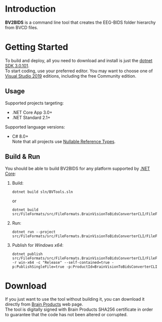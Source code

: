 # Introduction 

**BV2BIDS** is a command line tool that creates the EEG-BIDS folder hierarchy from BVCD files.

# Getting Started

To build and deploy, all you need to download and install is just the [dotnet SDK 3.0.101](https://dotnet.microsoft.com/download/dotnet-core/3.0).  
To start coding, use your preferred editor. You may want to choose one of [Visual Studio 2019](https://visualstudio.microsoft.com/downloads/) editions, including the free Community edition.

## Usage

Supported projects targeting:
- .NET Core App 3.0+
- .NET Standard 2.1+

Supported language versions:
- C# 8.0+  
  Note that all projects use [Nullable Reference Types](https://docs.microsoft.com/dotnet/csharp/nullable-references).
  
## Build & Run

You should be able to build BV2BIDS for any platform supported by [.NET Core](https://dotnet.github.io/):

1. Build:
   ```
   dotnet build sln/BVTools.sln
   ```  
   or
   ```
   dotnet build src/FileFormats/src/FileFormats.BrainVisionToBidsConverterCLI/FileFormats.BrainVisionToBidsConverterCLI.csproj
   ```
1. Run:
   ```
   dotnet run --project src/FileFormats/src/FileFormats.BrainVisionToBidsConverterCLI/FileFormats.BrainVisionToBidsConverterCLI.csproj
   ```
1. Publish for _Windows x64_:
   ```
   dotnet publish src/FileFormats/src/FileFormats.BrainVisionToBidsConverterCLI/FileFormats.BrainVisionToBidsConverterCLI.csproj -r win-x64 -c "Release" --self-contained=true -p:PublishSingleFile=true -p:ProductId=BrainVisionToBidsConverterCLI
   ```

# Download

If you just want to use the tool without building it, you can download it directly from [Brain Products](https://www.brainproducts.com/downloads.php?kid=40#dlukat_226) web page.  
The tool is digitally signed with Brain Products SHA256 certificate in order to guarantee that the code has not been altered or corrupted.
